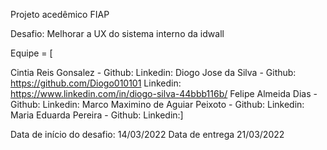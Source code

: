 Projeto acedêmico FIAP

Desafio: Melhorar a UX do sistema interno da idwall

Equipe = [

Cintia Reis Gonsalez - Github: Linkedin:
Diogo Jose da Silva - Github: https://github.com/Diogo010101 Linkedin: https://www.linkedin.com/in/diogo-silva-44bbb116b/
Felipe Almeida Dias - Github: Linkedin:
Marco Maximino de Aguiar Peixoto - Github: Linkedin:
Maria Eduarda Pereira - Github: Linkedin:]

Data de início do desafio: 14/03/2022
Data de entrega 21/03/2022